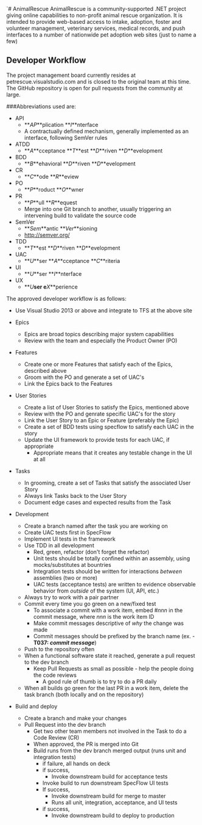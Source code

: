`# AnimalRescue
AnimalRescue is a community-supported .NET project giving online capabilities to non-profit animal rescue organization.  It is intended to provide web-based access to intake, adoption, foster and volunteer management, veterinary services, medical records, and push interfaces to a number of nationwide pet adoption web sites (just to name a few)

## Developer Workflow

The project management board currently resides at petrescue.visualstudio.com and is closed to the original team at this time. The GitHub repository is open for pull requests from the community at large.  

###Abbreviations used are:

* API 
  * **_AP_**plication **_I_**nterface
  * A contractually defined mechanism, generally implemented as an interface, following SemVer rules
* ATDD 
  * **_A_**cceptance **_T_**est **_D_**riven **_D_**evelopment
* BDD 
  * **_B_**ehavioral **_D_**riven **_D_**evelopment
* CR 
  * **_C_**ode **_R_**eview
* PO 
  * **_P_**roduct **_O_**wner
* PR 
  * **_P_**ull **_R_**equest 
  * Merge into one Git branch to another, usually triggering an intervening build to validate the source code
* SemVer
  * **_Sem_**antic **_Ver_**sioning
  * http://semver.org/
* TDD 
  * **_T_**est **_D_**riven **_D_**evelopment
* UAC 
  * **_U_**ser **_A_**cceptance **_C_**riteria
* UI 
  * **_U_**ser **_I_**nterface
* UX 
  * **_U_**ser e**_X_**perience

The approved developer workflow is as follows:

* Use Visual Studio 2013 or above and integrate to TFS at the above site
* Epics
  * Epics are broad topics describing major system capabilities
  * Review with the team and especially the Product Owner (PO)
* Features
  * Create one or more Features that satisfy each of the Epics, described above
  * Groom with the PO and generate a set of UAC's
  * Link the Epics back to the Features
* User Stories
  * Create a list of User Stories to satisfy the Epics, mentioned above
  * Review with the PO and genrate specific UAC's for the story
  * Link the User Story to an Epic or Feature (preferably the Epic)
  * Create a set of BDD tests using specflow to satisfy each UAC in the story
  * Update the UI framework to provide tests for each UAC, if appropriate
    * Appropriate means that it creates any testable change in the UI at all
* Tasks
  * In grooming, create a set of Tasks that satisfy the associated User Story
  * Always link Tasks back to the User Story
  * Document edge cases and expected results from the Task
* Development
  * Create a branch named after the task you are working on
  * Create UAC tests first in SpecFlow
  * Implement UI tests in the framework
  * Use TDD in all development
    * Red, green, refactor (don't forget the refactor)
    * Unit tests should be totally confined within an assembly, using mocks/substitutes at bountries
    * Integration tests should be written for interactions _between_ assemblies (two or more)
    * UAC tests (acceptance tests) are written to evidence observable behavior from _outside_ of the system (UI, API, etc.)
  * Always try to work with a pair partner
  * Commit every time you go green on a new/fixed test
    * To associate a commit with a work item, embed #_nnn_ in the commit message, where _nnn_ is the work item ID
    * Make commit messages descriptive of _why_ the change was made
    * Commit messages should be prefixed by the branch name (ex. - **T037: _commit message_**)
  * Push to the repository often
  * When a functional software state it reached, generate a pull request to the dev branch
    * Keep Pull Requests as small as possible - help the people doing the code reviews
      * A good rule of thumb is to try to do a PR daily 
  * When all builds go green for the last PR in a work item, delete the task branch (both locally and on the repository)

* Build and deploy
  * Create a branch and make your changes
  * Pull Request into the dev branch
    * Get two other team members not involved in the Task to do a Code Review (CR)
    * When approved, the PR is merged into Git
    * Build runs from the dev branch merged output (runs unit and integration tests)
      * if failure, all hands on deck
      * if success,
        * Invoke downstream build for acceptance tests
      * Invoke build to run downstream SpecFlow UI tests
      * If success,
        * Invoke downstream build for merge to master
        * Runs all unit, integration, acceptance, and UI tests
      * if success,
        * Invoke downstream build to deploy to production